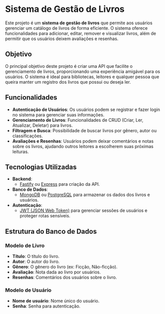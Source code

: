 # Sistema de Gestão de Livros

Este projeto é um **sistema de gestão de livros** que permite aos usuários gerenciar um catálogo de livros de forma eficiente. O sistema oferece funcionalidades para adicionar, editar, remover e visualizar livros, além de permitir que os usuários deixem avaliações e resenhas.

## Objetivo

O principal objetivo deste projeto é criar uma API que facilite o gerenciamento de livros, proporcionando uma experiência amigável para os usuários. O sistema é ideal para bibliotecas, leitores e qualquer pessoa que queira manter um registro dos livros que possui ou deseja ler.

## Funcionalidades

- **Autenticação de Usuários**: Os usuários podem se registrar e fazer login no sistema para gerenciar suas informações.
- **Gerenciamento de Livros**: Funcionalidades de CRUD (Criar, Ler, Atualizar, Deletar) para livros.
- **Filtragem e Busca**: Possibilidade de buscar livros por gênero, autor ou classificações.
- **Avaliações e Resenhas**: Usuários podem deixar comentários e notas sobre os livros, ajudando outros leitores a escolherem suas próximas leituras.

## Tecnologias Utilizadas

- **Backend**:
  - [Fastify](https://www.fastify.io/) ou [Express](https://expressjs.com/) para criação da API.
- **Banco de Dados**:
  - [MongoDB](https://www.mongodb.com/) ou [PostgreSQL](https://www.postgresql.org/) para armazenar os dados dos livros e usuários.
- **Autenticação**:
  - [JWT (JSON Web Token)](https://jwt.io/) para gerenciar sessões de usuários e proteger rotas sensíveis.

## Estrutura do Banco de Dados

### Modelo de Livro

- **Título**: O título do livro.
- **Autor**: O autor do livro.
- **Gênero**: O gênero do livro (ex: Ficção, Não-ficção).
- **Avaliação**: Nota dada ao livro por usuários.
- **Resenhas**: Comentários dos usuários sobre o livro.

### Modelo de Usuário

- **Nome de usuário**: Nome único do usuário.
- **Senha**: Senha para autenticação.

